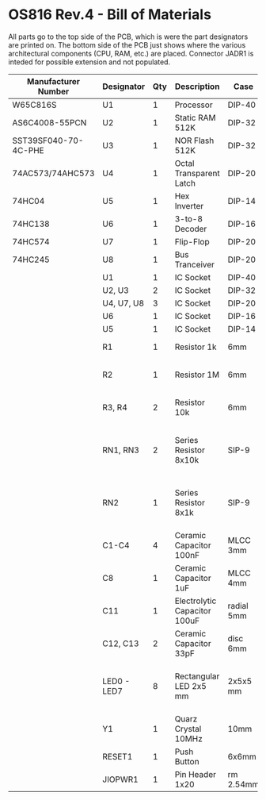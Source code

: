 # OS816 Rev.4 - Bill of Materials

All parts go to the top side of the PCB, which is were the part designators are printed on.
The bottom side of the PCB just shows where the various architectural components (CPU, RAM, etc.)
are placed.
Connector JADR1 is inteded for possible extension and not populated.

| Manufacturer Number  | Designator  |  Qty  |  Description                 | Case       | Assembly notes                            |
| -------------------- | ----------- |------ | ---------------------------- | ---------- | ----------------------------------------- |
| W65C816S             | U1          |     1 | Processor                    | DIP-40     |                                           |
| AS6C4008-55PCN       | U2          |     1 | Static RAM 512K              | DIP-32     |                                           |
| SST39SF040-70-4C-PHE | U3          |     1 | NOR Flash 512K               | DIP-32     |                                           |
| 74AC573/74AHC573     | U4          |     1 | Octal Transparent Latch      | DIP-20     |                                           |
| 74HC04               | U5          |     1 | Hex Inverter                 | DIP-14     |                                           |
| 74HC138              | U6          |     1 | 3-to-8 Decoder               | DIP-16     |                                           |
| 74HC574              | U7          |     1 | Flip-Flop                    | DIP-20     |                                           |
| 74HC245              | U8          |     1 | Bus Tranceiver               | DIP-20     |                                           |
|                      | U1          |     1 | IC Socket                    | DIP-40     |                                           |
|                      | U2, U3      |     2 | IC Socket                    | DIP-32     |                                           |
|                      | U4, U7, U8  |     3 | IC Socket                    | DIP-20     |                                           |
|                      | U6          |     1 | IC Socket                    | DIP-16     |                                           |
|                      | U5          |     1 | IC Socket                    | DIP-14     |                                           |
|                      | R1          |     1 | Resistor 1k                  | 6mm        | brown-black-red                           |
|                      | R2          |     1 | Resistor 1M                  | 6mm        | brown-black-green                         |
|                      | R3, R4      |     2 | Resistor 10k                 | 6mm        | brown-back-orange                         |
|                      | RN1, RN3    |     2 | Series Resistor 8x10k        | SIP-9      | match location of common pin              |
|                      | RN2         |     1 | Series Resistor 8x1k         | SIP-9      | match location of common pin              |
|                      | C1-C4       |     4 | Ceramic Capacitor 100nF      | MLCC 3mm   |                                           |
|                      | C8          |     1 | Ceramic Capacitor 1uF        | MLCC 4mm   |                                           |
|                      | C11         |     1 | Electrolytic Capacitor 100uF | radial 5mm | check correct polarity                    |
|                      | C12, C13    |     2 | Ceramic Capacitor 33pF       | disc 6mm   |                                           |
|                      | LED0 - LED7 |     8 | Rectangular LED 2x5 mm       | 2x5x5 mm   | short leg (negative) next to the resistor |
|                      | Y1          |     1 | Quarz Crystal 10MHz          | 10mm       |                                           |
|                      | RESET1      |     1 | Push Button                  | 6x6mm      |                                           | 
|                      | JIOPWR1     |     1 | Pin Header 1x20              | rm 2.54mm  |                                           |
